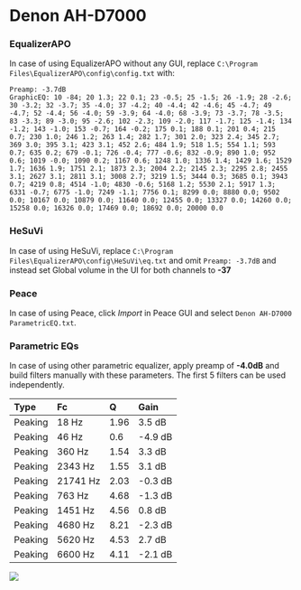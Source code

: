 # Denon AH-D7000

### EqualizerAPO
In case of using EqualizerAPO without any GUI, replace `C:\Program Files\EqualizerAPO\config\config.txt`
with:
```
Preamp: -3.7dB
GraphicEQ: 10 -84; 20 1.3; 22 0.1; 23 -0.5; 25 -1.5; 26 -1.9; 28 -2.6; 30 -3.2; 32 -3.7; 35 -4.0; 37 -4.2; 40 -4.4; 42 -4.6; 45 -4.7; 49 -4.7; 52 -4.4; 56 -4.0; 59 -3.9; 64 -4.0; 68 -3.9; 73 -3.7; 78 -3.5; 83 -3.3; 89 -3.0; 95 -2.6; 102 -2.3; 109 -2.0; 117 -1.7; 125 -1.4; 134 -1.2; 143 -1.0; 153 -0.7; 164 -0.2; 175 0.1; 188 0.1; 201 0.4; 215 0.7; 230 1.0; 246 1.2; 263 1.4; 282 1.7; 301 2.0; 323 2.4; 345 2.7; 369 3.0; 395 3.1; 423 3.1; 452 2.6; 484 1.9; 518 1.5; 554 1.1; 593 0.7; 635 0.2; 679 -0.1; 726 -0.4; 777 -0.6; 832 -0.9; 890 1.0; 952 0.6; 1019 -0.0; 1090 0.2; 1167 0.6; 1248 1.0; 1336 1.4; 1429 1.6; 1529 1.7; 1636 1.9; 1751 2.1; 1873 2.3; 2004 2.2; 2145 2.3; 2295 2.8; 2455 3.1; 2627 3.1; 2811 3.1; 3008 2.7; 3219 1.5; 3444 0.3; 3685 0.1; 3943 0.7; 4219 0.8; 4514 -1.0; 4830 -0.6; 5168 1.2; 5530 2.1; 5917 1.3; 6331 -0.7; 6775 -1.0; 7249 -1.1; 7756 0.1; 8299 0.0; 8880 0.0; 9502 0.0; 10167 0.0; 10879 0.0; 11640 0.0; 12455 0.0; 13327 0.0; 14260 0.0; 15258 0.0; 16326 0.0; 17469 0.0; 18692 0.0; 20000 0.0
```

### HeSuVi
In case of using HeSuVi, replace `C:\Program Files\EqualizerAPO\config\HeSuVi\eq.txt` and omit `Preamp:
-3.7dB` and instead set Global volume in the UI for both channels to **-37**

### Peace
In case of using Peace, click *Import* in Peace GUI and select `Denon AH-D7000 ParametricEQ.txt`.

### Parametric EQs
In case of using other parametric equalizer, apply preamp of **-4.0dB** and build filters manually with
these parameters. The first 5 filters can be used independently.

| Type    | Fc       |    Q | Gain    |
|:--------|:---------|:-----|:--------|
| Peaking | 18 Hz    | 1.96 | 3.5 dB  |
| Peaking | 46 Hz    | 0.6  | -4.9 dB |
| Peaking | 360 Hz   | 1.54 | 3.3 dB  |
| Peaking | 2343 Hz  | 1.55 | 3.1 dB  |
| Peaking | 21741 Hz | 2.03 | -0.3 dB |
| Peaking | 763 Hz   | 4.68 | -1.3 dB |
| Peaking | 1451 Hz  | 4.56 | 0.8 dB  |
| Peaking | 4680 Hz  | 8.21 | -2.3 dB |
| Peaking | 5620 Hz  | 4.53 | 2.7 dB  |
| Peaking | 6600 Hz  | 4.11 | -2.1 dB |

![](https://raw.githubusercontent.com/jaakkopasanen/AutoEq/master/results/headphonecom/sbaf-serious/Denon%20AH-D7000/Denon%20AH-D7000.png)